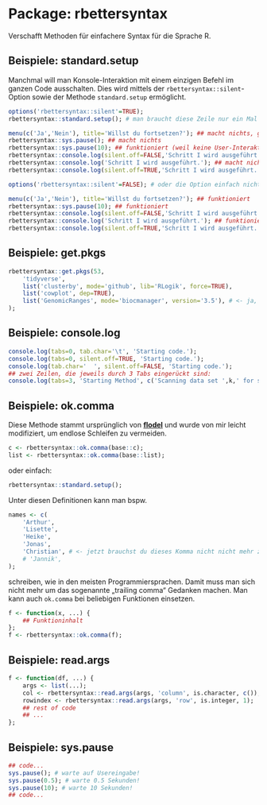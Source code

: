 # Package: rbettersyntax
Verschafft Methoden für einfachere Syntax für die Sprache R.

## Beispiele: standard.setup

Manchmal will man Konsole-Interaktion mit einem einzigen Befehl im ganzen Code ausschalten.
Dies wird mittels der `rbettersyntax::silent`-Option sowie
der Methode `standard.setup` ermöglicht.

```r
options('rbettersyntax::silent'=TRUE);
rbettersyntax::standard.setup(); # man braucht diese Zeile nur ein Mal im Code, am besten nachdem alle Packages geladen sind.

menu(c('Ja','Nein'), title='Willst du fortsetzen?'); ## macht nichts, gibt den Wert 0 zurück.
rbettersyntax::sys.pause(); ## macht nichts
rbettersyntax::sys.pause(10); ## funktioniert (weil keine User-Interaktion erforderlich)
rbettersyntax::console.log(silent.off=FALSE,'Schritt I wird ausgeführt.'); ## funktioniert
rbettersyntax::console.log('Schritt I wird ausgeführt.'); ## macht nichts
rbettersyntax::console.log(silent.off=TRUE,'Schritt I wird ausgeführt.'); ## macht nichts
```

```r
options('rbettersyntax::silent'=FALSE); # oder die Option einfach nicht setzen.

menu(c('Ja','Nein'), title='Willst du fortsetzen?'); ## funktioniert
rbettersyntax::sys.pause(10); ## funktioniert
rbettersyntax::console.log(silent.off=FALSE,'Schritt I wird ausgeführt.'); ## funktioniert
rbettersyntax::console.log('Schritt I wird ausgeführt.'); ## funktioniert
rbettersyntax::console.log(silent.off=TRUE,'Schritt I wird ausgeführt.'); ## funktioniert
```

## Beispiele: get.pkgs

```r
rbettersyntax::get.pkgs(53,
	'tidyverse',
	list('clusterby', mode='github', lib='RLogik', force=TRUE),
	list('cowplot', dep=TRUE),
	list('GenomicRanges', mode='biocmanager', version='3.5'), # <- ja, ein trailing comma ist erlaubt!
);
```

## Beispiele: console.log

```r
console.log(tabs=0, tab.char='\t', 'Starting code.');
console.log(tabs=0, silent.off=TRUE, 'Starting code.');
console.log(tab.char='  ', silent.off=FALSE, 'Starting code.');
## zwei Zeilen, die jeweils durch 3 Tabs eingerückt sind:
console.log(tabs=3, 'Starting Method', c('Scanning data set ',k,' for solutions:'));
```

## Beispiele: ok.comma

Diese Methode stammt ursprünglich von [**flodel**](https://gist.github.com/flodel/5283216) und wurde von mir leicht modifiziert, um endlose Schleifen zu vermeiden.

```r
c <- rbettersyntax::ok.comma(base::c);
list <- rbettersyntax::ok.comma(base::list);
```

oder einfach:

```r
rbettersyntax::standard.setup();
```

Unter diesen Definitionen kann man bspw.

```r
names <- c(
	'Arthur',
	'Lisette',
	'Heike',
	'Jonas',
	'Christian', # <- jetzt brauchst du dieses Komma nicht nicht mehr zu löschen!
	# 'Jannik',
);
```

schreiben, wie in den meisten Programmiersprachen.
Damit muss man sich nicht mehr um das sogenannte „trailing comma“ Gedanken machen.
Man kann auch `ok.comma` bei beliebigen Funktionen einsetzen.

```r
f <- function(x, ...) {
	## Funktioninhalt
};
f <- rbettersyntax::ok.comma(f);
```

## Beispiele: read.args

```r
f <- function(df, ...) {
	args <- list(...);
	col <- rbettersyntax::read.args(args, 'column', is.character, c());
	rowindex <- rbettersyntax::read.args(args, 'row', is.integer, 1);
	## rest of code
	## ...
};
```

## Beispiele: sys.pause

```r
## code...
sys.pause(); # warte auf Usereingabe!
sys.pause(0.5); # warte 0.5 Sekunden!
sys.pause(10); # warte 10 Sekunden!
## code...
```